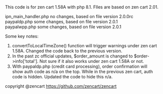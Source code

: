 This code is for zen cart 1.58A with php 8.1. FIles are based on zen cart 2.01. 

ipn_main_handler.php no changes, based on file version 2.0.0rc <br>
paypaldp.php some changes, based on file version 2.0.1 <br>
paypalwpp.php some changes, based on file version 2.0.1

Some key notes:

1. convertToLocalTimeZone() function will trigger warnings under zen cart 1.58A. Changed the code back to the previous version.
2. In the past zc official updates, $order_amount is changed to $order->info['total']. Not sure if it also works under zen cart 1.58A or not.
3. With paypaldp.php (credit card processing), order confirmation will show auth code as n/a on the top. While in the previous zen cart, auth code is hidden. Updated the code to hide this n/a.

copyright @zencart
https://github.com/zencart/zencart
